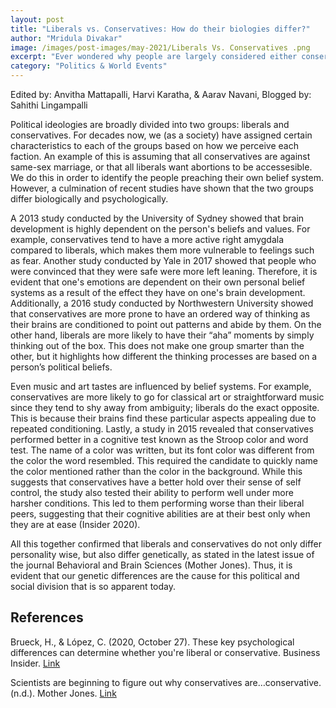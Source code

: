 ```yaml
---
layout: post
title: "Liberals vs. Conservatives: How do their biologies differ?"
author: "Mridula Divakar"
image: /images/post-images/may-2021/Liberals Vs. Conservatives .png
excerpt: "Ever wondered why people are largely considered either conservatives or liberals? The answer lies in the study of genetics!"
category: "Politics & World Events"
---
```


Edited by: Anvitha Mattapalli, Harvi Karatha, & Aarav Navani, Blogged by: Sahithi Lingampalli 

Political ideologies are broadly divided into two groups: liberals and conservatives. For decades now, we (as a society) have assigned certain characteristics to each of the groups based on how we perceive each faction. An example of this is assuming that all conservatives are against same-sex marriage, or that all liberals want abortions to be accessesible. We do this in order to identify the people preaching their own belief system. However, a culmination of recent studies have shown that the two groups differ biologically and psychologically.

A  2013 study conducted by the University of Sydney showed that brain development is highly dependent on the person's beliefs and values. For example, conservatives tend to have a more active right amygdala compared to liberals, which makes them more vulnerable to feelings such as fear. Another study conducted by Yale in 2017 showed that people who were convinced that they were safe were more left leaning. Therefore, it is evident that one's emotions are dependent on their own personal belief systems as a result of the effect they have on one's brain development. Additionally, a 2016 study conducted by Northwestern University showed that conservatives are more prone to have an ordered way of thinking as their brains are conditioned to point out patterns and abide by them. On the other hand, liberals are more likely to have their “aha” moments by simply thinking out of the box. This does not make one group smarter than the other, but it highlights how different the thinking processes are based on a person’s political beliefs.

Even music and art tastes are influenced by belief systems. For example, conservatives are more likely to go for classical art or straightforward music since they tend to shy away from ambiguity; liberals do the exact opposite. This is because their brains find these particular aspects appealing due to repeated conditioning. Lastly, a study in 2015 revealed that conservatives performed better in a cognitive test known as the Stroop color and word test. The name of a color was written, but its font color was different from the color the word resembled. This required the candidate to quickly name the color mentioned rather than the color in the background. While this suggests that conservatives have a better hold over their sense of self control, the study also tested their ability to perform well under more harsher conditions. This led to them performing worse than their liberal peers, suggesting that their cognitive abilities are at their best only when they are at ease (Insider 2020). 

All this together confirmed that liberals and conservatives do not only differ personality wise, but also differ genetically, as stated in the latest issue of the journal Behavioral and Brain Sciences (Mother Jones). Thus, it is evident that our genetic differences are the cause for this political and social division that is so apparent today. 

## References 
Brueck, H., & López, C. (2020, October 27). These key psychological differences can determine whether you're liberal or conservative. Business Insider. [Link](https://www.businessinsider.com/psychological-differences-between-conservatives-and-liberals-2018-2#conservatives-believe-they-have-more-self-control-10)

Scientists are beginning to figure out why conservatives are…conservative. (n.d.). Mother Jones. [Link](https://www.motherjones.com/politics/2014/07/biology-ideology-john-hibbing-negativity-bias/)
